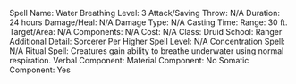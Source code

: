 
Spell Name: Water Breathing
Level: 3
Attack/Saving Throw: N/A
Duration: 24 hours
Damage/Heal: N/A
Damage Type: N/A
Casting Time: 
Range: 30 ft.
Target/Area: N/A
Components: N/A
Cost: N/A
Class: Druid
School:  Ranger
Additional Detail:  Sorcerer
Per Higher Spell Level: N/A
Concentration Spell: N/A
Ritual Spell: Creatures gain ability to breathe underwater using normal respiration.
Verbal Component: 
Material Component: No
Somatic Component: Yes

